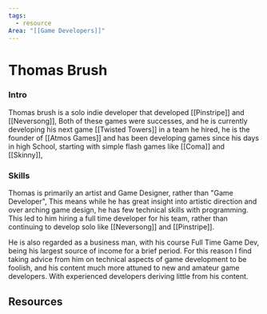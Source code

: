 ```yaml
---
tags:
  - resource
Area: "[[Game Developers]]"
---
```


# Thomas Brush
### Intro
Thomas brush is a solo indie developer that developed [[Pinstripe]] and [[Neversong]], Both of these games were successes, and he is currently developing his next game [[Twisted Towers]] in a team he hired, he is the founder of [[Atmos Games]] and has been developing games since his days in high School, starting with simple flash games like [[Coma]] and [[Skinny]],
### Skills
Thomas is primarily an artist and Game Designer, rather than "Game Developer", This means while he has great insight into artistic direction and over arching game design, he has few technical skills with programming. This led to him hiring a full time developer for his team, rather than continuing to develop solo like [[Neversong]] and [[Pinstripe]].

He is also regarded as a business man, with his course Full Time Game Dev, being his largest source of income for a brief period. For this reason I find taking advice from him on technical aspects of game development to be foolish, and his content much more attuned to new and amateur game developers. With experienced developers deriving little from his content.
## Resources
